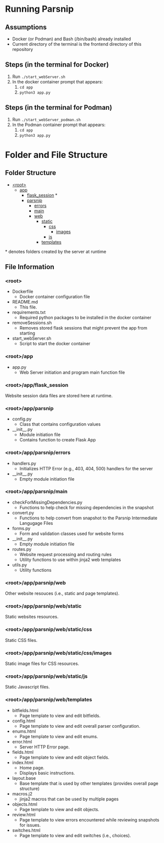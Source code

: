 # Running Parsnip

## Assumptions
* Docker (or Podman) and Bash (/bin/bash) already installed
* Current directory of the terminal is the frontend directory of this repository

## Steps (in the terminal for Docker)
1. Run `./start_webServer.sh`
2. In the docker container prompt that appears:
    1. `cd app`
    2. `python3 app.py`

## Steps (in the terminal for Podman)
1. Run `./start_webServer_podman.sh`
2. In the Podman container prompt that appears:
    1. `cd app`
    2. `python3 app.py`

# Folder and File Structure

## Folder Structure
 * [&lt;root&gt;](#dir_root)
    - [app](#dir_app)
        * [flask_session](#dir_flask_session) \*
        * [parsnip](#dir_parsnip)
            - [errors](#dir_errors)
            - [main](#dir_main)
            - [web](#dir_web)
                * [static](#dir_static)
                    - [css](#dir_css)
                        * [images](#dir_images)
                    - [js](#dir_js)
                * [templates](#dir_templates)

\* denotes folders created by the server at runtime

## File Information

### <a name="dir_root"></a>&lt;root&gt;
* Dockerfile
    - Docker container configuration file
* README.md
    - This file.
* requirements.txt
    - Required python packages to be installed in the docker container
* removeSessions.sh
    - Removes stored flask sessions that might prevent the app from starting
* start_webServer.sh
    - Script to start the docker container

### <a name="dir_app"></a>&lt;root&gt;/app
* app.py
    - Web Server initiation and program main function file

### <a name="dir_flask_session"></a>&lt;root&gt;/app/flask_session
Website session data files are stored here at runtime.

### <a name="dir_parsnip"></a>&lt;root&gt;/app/parsnip
* config.py
    - Class that contains configuration values
* \_\_init\_\_.py
    - Module initiation file
    - Contains function to create Flask App

### <a name="dir_errors"></a>&lt;root&gt;/app/parsnip/errors
* handlers.py
    - Initializes HTTP Error (e.g., 403, 404, 500) handlers for the server
* \_\_init\_\_.py
    - Empty module initiation file


### <a name="dir_main"></a>&lt;root&gt;/app/parsnip/main
* checkForMissingDependencies.py
    - Functions to help check for missing dependencies in the snapshot
* convert.py
    - Functions to help convert from snapshot to the Parsnip Intermediate Langugage Files
* forms.py
    - Form and validation classes used for website forms
* \_\_init\_\_.py
    - Empty module initiation file
* routes.py
    - Website request processing and routing rules
    - Utility functions to use within jinja2 web templates
* utils.py
    - Utility functions

### <a name="dir_web"></a>&lt;root&gt;/app/parsnip/web
Other website resouces (i.e., static and page templates).

### <a name="dir_static"></a>&lt;root&gt;/app/parsnip/web/static
Static websites resources.

### <a name="dir_css"></a>&lt;root&gt;/app/parsnip/web/static/css
Static CSS files.

### <a name="dir_images"></a>&lt;root&gt;/app/parsnip/web/static/css/images
Static image files for CSS resources.

### <a name="dir_js"></a>&lt;root&gt;/app/parsnip/web/static/js
Static Javascript files.

### <a name="dir_templates"></a>&lt;root&gt;/app/parsnip/web/templates
* bitfields.html
    - Page template to view and edit bitfields.
* config.html
    - Page template to view and edit overall parser configuration.
* enums.html
    - Page template to view and edit enums.
* error.html
    - Server HTTP Error page.
* fields.html
    - Page template to view and edit object fields.
* index.html
    - Home page.
    - Displays basic instructions.
* layout.base
    - Base template that is used by other templates (provides overall page structure)
* macros.j2
    - jinja2 macros that can be used by multiple pages
* objects.html
    - Page template to view and edit objects.
* review.html
    - Page template to view errors encountered while reviewing snapshots for issues.
* switches.html
    - Page template to view and edit switches (i.e., choices).
